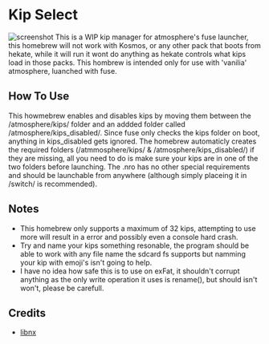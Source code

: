 # Kip Select
![screenshot](https://github.com/Sciguy429/KipSelect/raw/master/icon/ExampleScreenshot.jpg)
This is a WIP kip manager for atmosphere's fuse launcher, this homebrew will not work with Kosmos, or any other pack that boots from hekate, while it will run it wont do anything as hekate controls what kips load in those packs. This hombrew is intended only for use with 'vanilia' atmosphere, luanched with fuse.

## How To Use
This howmebrew enables and disables kips by moving them between the /atmosphere/kips/ folder and an addded folder called /atmosphere/kips_disabled/. Since fuse only checks the kips folder on boot, anything in kips_disabled gets ignored. The homebrew automaticly creates the required folders (/atmmosphere/kips/ & /atmosphere/kips_disabled/) if they are missing, all you need to do is make sure your kips are in one of the two folders before launching. The .nro has no other special requirements and should be launchable from anywhere (although simply placeing it in /switch/ is recommended).

## Notes
* This homebrew only supports a maximum of 32 kips, attempting to use more will result in a error and possibly even a console hard crash.
* Try and name your kips something resonable, the program should be able to work with any file name the sdcard fs supports but namming your kip with emoji's isn't going to help.
* I have no idea how safe this is to use on exFat, it shouldn't corrupt anything as the only write operation it uses is rename(), but should isn't won't, please be carefull.

## Credits
* [libnx](https://github.com/switchbrew/libnx)
